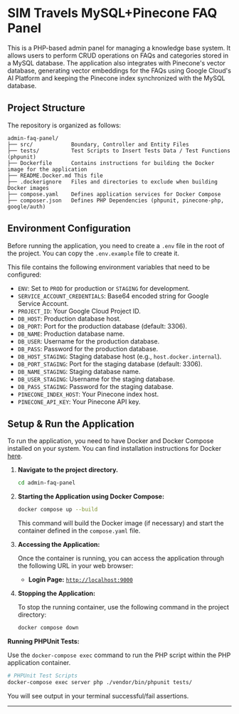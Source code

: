# SIM Travels MySQL+Pinecone FAQ Panel

This is a PHP-based admin panel for managing a knowledge base system. It allows users to perform CRUD operations on FAQs and categories stored in a MySQL database. The application also integrates with Pinecone's vector database, generating vector embeddings for the FAQs using Google Cloud's AI Platform and keeping the Pinecone index synchronized with the MySQL database.

## Project Structure
The repository is organized as follows:
```
admin-faq-panel/
├── src/            Boundary, Controller and Entity Files
├── tests/          Test Scripts to Insert Tests Data / Test Functions (phpunit)
├── Dockerfile      Contains instructions for building the Docker image for the application
├── README.Docker.md This file
├── .dockerignore   Files and directories to exclude when building Docker images
├── compose.yaml    Defines application services for Docker Compose
├── composer.json   Defines PHP Dependencies (phpunit, pinecone-php, google/auth)
```

## Environment Configuration

Before running the application, you need to create a `.env` file in the root of the project. You can copy the `.env.example` file to create it.

This file contains the following environment variables that need to be configured:

*   `ENV`: Set to `PROD` for production or `STAGING` for development.
*   `SERVICE_ACCOUNT_CREDENTIALS`: Base64 encoded string for Google Service Account.
*   `PROJECT_ID`: Your Google Cloud Project ID.
*   `DB_HOST`: Production database host.
*   `DB_PORT`: Port for the production database (default: 3306).
*   `DB_NAME`: Production database name.
*   `DB_USER`: Username for the production database.
*   `DB_PASS`: Password for the production database.
*   `DB_HOST_STAGING`: Staging database host (e.g., `host.docker.internal`).
*   `DB_PORT_STAGING`: Port for the staging database (default: 3306).
*   `DB_NAME_STAGING`: Staging database name.
*   `DB_USER_STAGING`: Username for the staging database.
*   `DB_PASS_STAGING`: Password for the staging database.
*   `PINECONE_INDEX_HOST`: Your Pinecone index host.
*   `PINECONE_API_KEY`: Your Pinecone API key.

## Setup & Run the Application

To run the application, you need to have Docker and Docker Compose installed on your system. You can find installation instructions for Docker [here](https://docs.docker.com/get-started/get-docker/).

1.  **Navigate to the project directory.**
    ```bash
    cd admin-faq-panel
    ```

2.  **Starting the Application using Docker Compose:**
    ```bash
    docker compose up --build
    ```
    This command will build the Docker image (if necessary) and start the container defined in the `compose.yaml` file.

3.  **Accessing the Application:**

    Once the container is running, you can access the application through the following URL in your web browser:
    * **Login Page:** [`http://localhost:9000`](http://localhost:9000)

4.  **Stopping the Application:**

    To stop the running container, use the following command in the project directory:
    ```bash
    docker compose down
    ```

**Running PHPUnit Tests:**

Use the `docker-compose exec` command to run the PHP script within the PHP application container.

```bash
# PHPUnit Test Scripts
docker-compose exec server php ./vendor/bin/phpunit tests/
```

You will see output in your terminal successful/fail assertions.

---